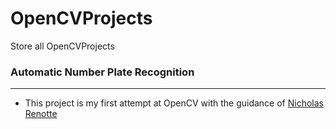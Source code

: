 # OpenCVProjects
Store all OpenCVProjects

### Automatic Number Plate Recognition
<hr>
</hr>

- This project is my first attempt at OpenCV with the guidance of [
Nicholas Renotte](https://www.youtube.com/watch?v=0-4p_QgrdbE&t=6252s&ab_channel=NicholasRenotte) 
